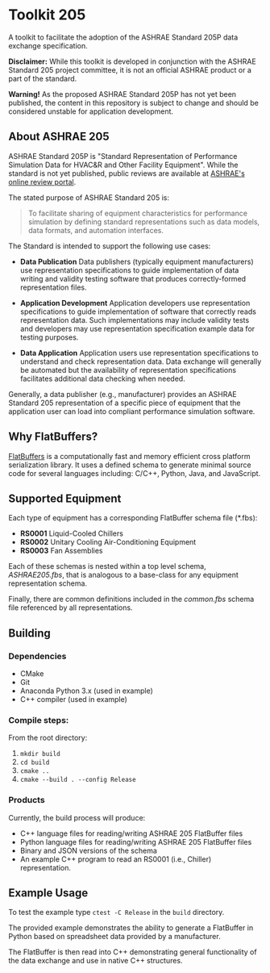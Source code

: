 Toolkit 205
===========

A toolkit to facilitate the adoption of the ASHRAE Standard 205P data exchange specification.

**Disclaimer:** While this toolkit is developed in conjunction with the ASHRAE Standard 205 project committee, it is not an official ASHRAE product or a part of the standard.

**Warning!**  As the proposed ASHRAE Standard 205P has not yet been published, the content in this repository is subject to change and should be considered unstable for application development.

About ASHRAE 205
----------------

ASHRAE Standard 205P is "Standard Representation of Performance Simulation Data for HVAC&R and Other Facility Equipment". While the standard is not yet published, public reviews are available at [ASHRAE's online review portal](https://osr.ashrae.org/default.aspx).

The stated purpose of ASHRAE Standard 205 is:

> To facilitate sharing of equipment characteristics for performance simulation by defining standard representations such as data models, data formats, and automation interfaces.

The Standard is intended to support the following use cases:

- **Data Publication** Data publishers (typically equipment manufacturers) use representation specifications to guide implementation of data writing and validity testing software that produces correctly-formed representation files.

- **Application Development** Application developers use representation specifications to guide implementation of software that correctly reads representation data. Such implementations may include validity tests and developers may use representation specification example data for testing purposes.

- **Data Application** Application users use representation specifications to understand and check representation data. Data exchange will generally be automated but the availability of representation specifications facilitates additional data checking when needed.

Generally, a data publisher (e.g., manufacturer) provides an ASHRAE Standard 205 representation of a specific piece of equipment that the application user can load into compliant performance simulation software.

Why FlatBuffers?
----------------

[FlatBuffers](http://google.github.io/flatbuffers/) is a computationally fast and memory efficient cross platform serialization library. It uses a defined schema to generate minimal source code for several languages including: C/C++, Python, Java, and JavaScript.

Supported Equipment
-------------------

Each type of equipment has a corresponding FlatBuffer schema file (*.fbs):

- **RS0001** Liquid-Cooled Chillers
- **RS0002** Unitary Cooling Air-Conditioning Equipment
- **RS0003** Fan Assemblies

Each of these schemas is nested within a top level schema, *ASHRAE205.fbs*, that is analogous to a base-class for any equipment representation schema.

Finally, there are common definitions included in the *common.fbs* schema file referenced by all representations.

Building
--------

### Dependencies

- CMake
- Git
- Anaconda Python 3.x (used in example)
- C++ compiler (used in example)

### Compile steps:

From the root directory:

1. `mkdir build`
2. `cd build`
3. `cmake ..`
4. `cmake --build . --config Release`

### Products

Currently, the build process will produce:

- C++ language files for reading/writing ASHRAE 205 FlatBuffer files
- Python language files for reading/writing ASHRAE 205 FlatBuffer files
- Binary and JSON versions of the schema
- An example C++ program to read an RS0001 (i.e., Chiller) representation.

Example Usage
-------------

To test the example type `ctest -C Release` in the `build` directory.

The provided example demonstrates the ability to generate a FlatBuffer in Python based on spreadsheet data provided by a manufacturer.

The FlatBuffer is then read into C++ demonstrating general functionality of the data exchange and use in native C++ structures.
